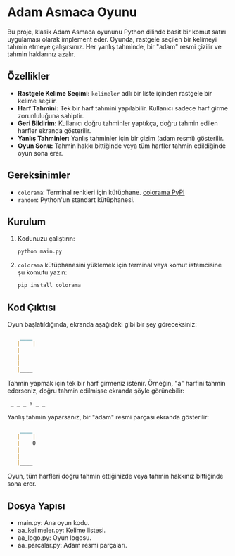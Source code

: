 # Adam Asmaca Oyunu

Bu proje, klasik Adam Asmaca oyununu Python dilinde basit bir komut satırı uygulaması olarak implement eder. Oyunda, rastgele seçilen bir kelimeyi tahmin etmeye çalışırsınız. Her yanlış tahminde, bir "adam" resmi çizilir ve tahmin haklarınız azalır.

## Özellikler

- **Rastgele Kelime Seçimi:** `kelimeler` adlı bir liste içinden rastgele bir kelime seçilir.
- **Harf Tahmini:** Tek bir harf tahmini yapılabilir. Kullanıcı sadece harf girme zorunluluğuna sahiptir.
- **Geri Bildirim:** Kullanıcı doğru tahminler yaptıkça, doğru tahmin edilen harfler ekranda gösterilir.
- **Yanlış Tahminler:** Yanlış tahminler için bir çizim (adam resmi) gösterilir.
- **Oyun Sonu:** Tahmin hakkı bittiğinde veya tüm harfler tahmin edildiğinde oyun sona erer.

## Gereksinimler

- `colorama`: Terminal renkleri için kütüphane. [colorama PyPI](https://pypi.org/project/colorama/)
- `random`: Python'un standart kütüphanesi.

## Kurulum

1. Kodunuzu çalıştırın:
   ```bash
   python main.py
2. `colorama` kütüphanesini yüklemek için terminal veya komut istemcisine şu komutu yazın:
   ```bash
   pip install colorama

## Kod Çıktısı
Oyun başlatıldığında, ekranda aşağıdaki gibi bir şey göreceksiniz:
```markdown
    ____  
   |    | 
   |      
   |     
   |     
   |____
```
Tahmin yapmak için tek bir harf girmeniz istenir. Örneğin, "a" harfini tahmin ederseniz, doğru tahmin edilmişse ekranda şöyle görünebilir:
```css
 _ _ _ a _ _ 
```
Yanlış tahmin yaparsanız, bir "adam" resmi parçası ekranda gösterilir:
```markdown
    ____  
   |    | 
   |    O
   |     
   |     
   |____
```
Oyun, tüm harfleri doğru tahmin ettiğinizde veya tahmin hakkınız bittiğinde sona erer.
## Dosya Yapısı
- main.py: Ana oyun kodu.
- aa_kelimeler.py: Kelime listesi.
- aa_logo.py: Oyun logosu.
- aa_parcalar.py: Adam resmi parçaları.
